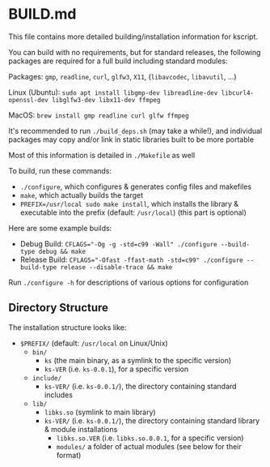 # BUILD.md

This file contains more detailed building/installation information for kscript.

You can build with no requirements, but for standard releases, the following packages are required for a full build including standard modules:

Packages: `gmp`, `readline`, `curl`, `glfw3`, `X11`, (`libavcodec`, `libavutil`, ...)

Linux (Ubuntu): `sudo apt install libgmp-dev libreadline-dev libcurl4-openssl-dev libglfw3-dev libx11-dev ffmpeg`

MacOS: `brew install gmp readline curl glfw ffmpeg`


It's recommended to run `./build_deps.sh` (may take a while!), and individual packages may copy and/or link in static libraries built to be more portable


Most of this information is detailed in `./Makefile` as well

To build, run these commands:

  * `./configure`, which configures & generates config files and makefiles
  * `make`, which actually builds the target
  * `PREFIX=/usr/local sudo make install`, which installs the library & executable into the prefix (default: `/usr/local`) (this part is optional)


Here are some example builds:

  * Debug Build: `CFLAGS="-Og -g -std=c99 -Wall" ./configure --build-type debug && make`
  * Release Build: `CFLAGS="-Ofast -ffast-math -std=c99" ./configure --build-type release --disable-trace && make`


Run `./configure -h` for descriptions of various options for configuration

## Directory Structure

The installation structure looks like:

  * `$PREFIX/` (default: `/usr/local` on Linux/Unix)
    * `bin/`
      * `ks` (the main binary, as a symlink to the specific version)
      * `ks-VER` (i.e. `ks-0.0.1`), for a specific version
    * `include/`
      * `ks-VER/` (i.e. `ks-0.0.1/`), the directory containing standard includes
    * `lib/`
      * `libks.so` (symlink to main library)
      * `ks-VER/` (i.e. `ks-0.0.1/`), the directory containing standard library & module installations
        * `libks.so.VER` (i.e. `libks.so.0.0.1`, for a specific version)
        * `modules/` a folder of actual modules (see below for their format)
        

